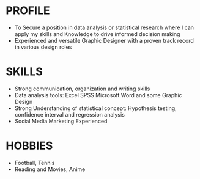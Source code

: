 # PROFILE		
+ To Secure a position in data analysis or statistical research where I can apply my skills and Knowledge to drive informed decision making
+ Experienced and versatile Graphic Designer with a proven track record in various design roles

# SKILLS
+ Strong communication, organization and writing skills
+ Data analysis tools: Excel SPSS Microsoft Word and some Graphic Design
+ Strong Understanding of statistical concept: Hypothesis testing, confidence interval and regression analysis
+ Social Media Marketing Experienced

# HOBBIES 	
+ Football, Tennis
+ Reading and Movies, Anime

